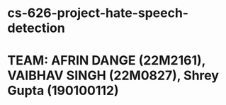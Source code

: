 # cs-626-project-hate-speech-detection

# TEAM: AFRIN DANGE (22M2161), VAIBHAV SINGH (22M0827), Shrey Gupta (190100112)
